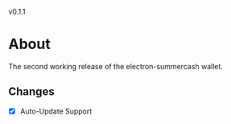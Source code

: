 v0.1.1

# About

The second working release of the electron-summercash wallet.

## Changes

- [x] Auto-Update Support
